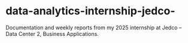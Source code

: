 # data-analytics-internship-jedco-
Documentation and weekly reports from my 2025 internship at Jedco – Data Center 2, Business Applications.
